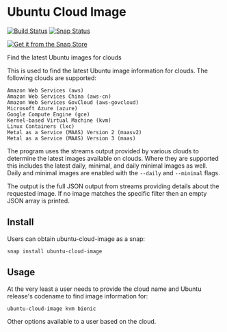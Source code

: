 # Ubuntu Cloud Image

[![Build Status](https://travis-ci.com/powersj/ubuntu-cloud-image.svg?branch=master)](https://travis-ci.com/powersj/ubuntu-cloud-image) [![Snap Status](https://build.snapcraft.io/badge/powersj/ubuntu-cloud-image.svg)](https://build.snapcraft.io/user/powersj/ubuntu-cloud-image)

[![Get it from the Snap Store](https://snapcraft.io/static/images/badges/en/snap-store-black.svg)](https://snapcraft.io/ubuntu-cloud-image)

Find the latest Ubuntu images for clouds

This is used to find the latest Ubuntu image information for clouds. The following clouds are supported:

    Amazon Web Services (aws)
    Amazon Web Services China (aws-cn)
    Amazon Web Services GovCloud (aws-govcloud)
    Microsoft Azure (azure)
    Google Compute Engine (gce)
    Kernel-based Virtual Machine (kvm)
    Linux Containers (lxc)
    Metal as a Service (MAAS) Version 2 (maasv2)
    Metal as a Service (MAAS) Version 3 (maas)

The program uses the streams output provided by various clouds to determine the latest images available on clouds. Where they are supported this includes the latest daily, minimal, and daily minimal images as well. Daily and minimal images are enabled with the `--daily` and `--minimal` flags.

The output is the full JSON output from streams providing details about the requested image. If no image matches the specific filter then an empty JSON array is printed.

## Install

Users can obtain ubuntu-cloud-image as a snap:

```shell
snap install ubuntu-cloud-image
```

## Usage

At the very least a user needs to provide the cloud name and Ubuntu release's codename to find image information for:

```shell
ubuntu-cloud-image kvm bionic
```

Other options available to a user based on the cloud.

